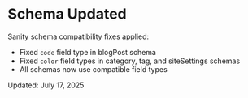 # Schema Updated

Sanity schema compatibility fixes applied:

- Fixed `code` field type in blogPost schema
- Fixed `color` field types in category, tag, and siteSettings schemas
- All schemas now use compatible field types

Updated: July 17, 2025
